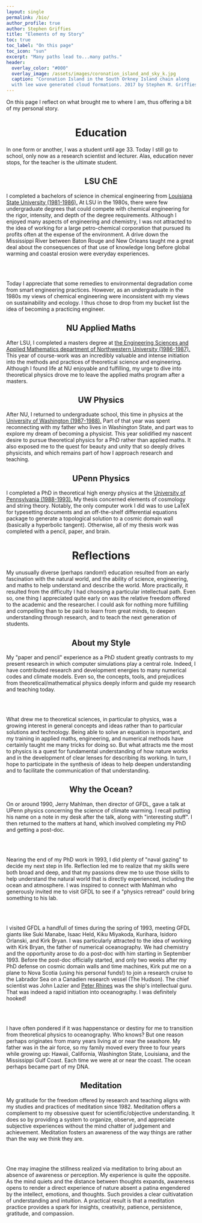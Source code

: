 ```yaml
---
layout: single 
permalink: /bio/
author_profile: true
author: Stephen Griffies
title: "Elements of my Story"
toc: true
toc_label: "On this page"
toc_icon: "sun"
excerpt: "Many paths lead to...many paths."
header:
  overlay_color: "#000"
  overlay_image: /assets/images/coronation_island_and_sky_k.jpg
  caption: "Coronation Island in the South Orkney Island chain along
  with lee wave generated cloud formations. 2017 by Stephen M. Griffies"
---
```


<p align="justify">

On this page I reflect on what brought me to where I am, thus offering
a bit of my personal story.

</p>

# <center> Education</center>

<p align="justify">

In one form or another, I was a student until age 33.  Today I still
go to school, only now as a research scientist and lecturer.  Alas,
education never stops, for the teacher is the ultimate student.

</p>

## <center>LSU ChE</center>

<p align="justify">

I completed a bachelors of science in chemical engineering from <a
href="https://www.lsu.edu/eng/che/index.php"> Louisiana State
University (1981-1986).</a> At LSU in the 1980s, there were few
undergraduate degrees that could compete with chemical engineering for
the rigor, intensity, and depth of the degree requirements.  Although
I enjoyed many aspects of engineering and chemistry, I was not
attracted to the idea of working for a large petro-chemical
corporation that pursued its profits often at the expense of the
environment.  A drive down the Mississippi River between Baton Rouge
and New Orleans taught me a great deal about the consequences of that
use of knowledge long before global warming and coastal erosion were
everyday experiences.

<br> <br>

Today I appreciate that some remedies to environmental degradation
come from smart engineering practices.  However, as an undergraduate
in the 1980s my views of chemical engineering were inconsistent with
my views on sustainability and ecology. I thus chose to drop from my
bucket list the idea of becoming a practicing engineer.

</p>


## <center>NU Applied Maths</center>

<p align="justify">

After LSU, I completed a masters degree at <a
href="https://www.mccormick.northwestern.edu/applied-math/"> the
Engineering Sciences and Applied Mathematics department of
Northwestern University (1986-1987).</a> This year of course-work was
an incredibly valuable and intense initiation into the methods and
practices of theoretical science and engineering.  Although I found
life at NU enjoyable and fulfilling, my urge to dive into theoretical
physics drove me to leave the applied maths program after a masters.

</p>

## <center>UW Physics</center>

<p align="justify">

After NU, I returned to undergraduate school, this time in physics at
the <a href="https://phys.washington.edu/"> University of Washington
(1987-1988).</a> Part of that year was spent reconnecting with my
father who lives in Washington State, and part was to explore my dream
of becoming a physicist. This year solidified my nascent desire to
pursue theoretical physics for a PhD rather than applied maths.  It
also exposed me to the quest for beauty and unity that so deeply
drives physicists, and which remains part of how I approach research
and teaching.

</p>

## <center>UPenn Physics</center>

<p align="justify">

I completed a PhD in theoretical high energy physics at the <a
href="http://www.physics.upenn.edu/"> University of Pennsylvania
(1988-1993).</a> My thesis concerned elements of cosmology and string
theory.  Notably, the only computer work I did was to use LaTeX for
typesetting documents and an off-the-shelf differential equations
package to generate a topological solution to a cosmic domain wall
(basically a hyperbolic tangent).  Otherwise, all of my thesis work
was completed with a pencil, paper, and brain.

</p>




# <center>Reflections</center>

<p align="justify">

My unusually diverse (perhaps random!) education resulted from an
early fascination with the natural world, and the ability of science,
engineering, and maths to help understand and describe the world.
More practically, it resulted from the difficulty I had choosing a
particular intellectual path.  Even so, one thing I appreciated quite
early on was the relative freedom offered to the academic and the
researcher.  I could ask for nothing more fulfilling and compelling
than to be paid to learn from great minds, to deepen understanding
through research, and to teach the next generation of students. 

</p>

## <center>About my Style</center>

<p align="justify">

My "paper and pencil" experience as a PhD student greatly contrasts to
my present research in which computer simulations play a central role.
Indeed, I have contributed research and development energies to many
numerical codes and climate models.  Even so, the concepts, tools, and
prejudices from theoretical/mathematical physics deeply inform and
guide my research and teaching today.

<br> <br>

What drew me to theoretical sciences, in particular to physics, was a
growing interest in general concepts and ideas rather than to
particular solutions and technology.  Being able to solve an equation
is important, and my training in applied maths, engineering, and
numerical methods have certainly taught me many tricks for doing so.
But what attracts me the most to physics is a quest for fundamental
understanding of how nature works and in the development of clear
lenses for describing its working.  In turn, I hope to participate in
the synthesis of ideas to help deepen understanding and to facilitate
the communication of that understanding.

</p>

## <center>Why the Ocean?</center>

<p align="justify">

On or around 1990, Jerry Mahlman, then director of GFDL, gave a talk
at UPenn physics concerning the science of climate warming.  I recall
putting his name on a note in my desk after the talk, along with
"interesting stuff".  I then returned to the matters at hand, which
involved completing my PhD and getting a post-doc.


<br> <br>

Nearing the end of my PhD work in 1993, I did plenty of "naval gazing"
to decide my next step in life. Reflection led me to realize that my
skills were both broad and deep, and that my passions drew me to use
those skills to help understand the natural world that is directly
experienced, including the ocean and atmosphere. I was inspired to
connect with Mahlman who generously invited me to visit GFDL to see if
a "physics retread" could bring something to his lab.

<br> <br>

I visited GFDL a handfull of times during the spring of 1993, meeting
GFDL giants like Suki Manabe, Isaac Held, Kiku Miyakoda, Kurihara,
Isidoro Orlanski, and Kirk Bryan.  I was particularly attracted to the
idea of working with Kirk Bryan, the father of numerical oceanography.
We had chemistry and the opportunity arose to do a post-doc with him
starting in September 1993. Before the post-doc officially started,
and only two weeks after my PhD defense on cosmic domain walls and
time machines, Kirk put me on a plane to Nova Scotia (using his
personal funds!) to join a research cruise to the Labrador Sea on a
Canadien research vessel (The Hudson).  The chief scientist was John
Lazier and <a
href="https://www.ocean.washington.edu/people/faculty/rhines/rhines.html">Peter
Rhines</a> was the ship's intellectual guru. That was indeed a rapid
initiation into oceanography. I was definitely hooked!

<br> <br>

I have often pondered if it was happenstance or destiny for me to
transition from theoretical physics to oceanography. Who knows?  But
one reason perhaps originates from many years living at or near the
seashore.  My father was in the air force, so my family moved every
three to four years while growing up: Hawaii, California, Washington
State, Louisiana, and the Mississippi Gulf Coast.  Each time we were
at or near the coast.  The ocean perhaps became part of my DNA.


</p>


## <center>Meditation</center>

<p align="justify">

My gratitude for the freedom offered by research and teaching aligns
with my studies and practices of meditation since 1982.  Meditation
offers a complement to my obsessive quest for scientific/objective
understanding.  It does so by providing a system to organize, observe,
and appreciate subjective experiences without the mind chatter of
judgement and achievement. Meditation fosters an awareness of the way
things are rather than the way we think they are.

<br> <br>

One may imagine the stillness realized via meditation to bring about
an absence of awareness or perception.  My experience is quite the
opposite.  As the mind quiets and the distance between thoughts
expands, awareness opens to render a direct experience of nature
absent a patina engendered by the intellect, emotions, and thoughts.
Such provides a clear cultivatation of understanding and intuition.  A
practical result is that a meditation practice provides a spark for
insights, creativity, patience, persistence, gratitude, and
compassion.

